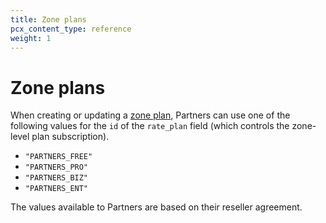 ```yaml
---
title: Zone plans
pcx_content_type: reference
weight: 1
---
```


# Zone plans

When creating or updating a [zone plan](https://api.cloudflare.com/#zone-subscription-properties), Partners can use one of the following values for the `id` of the `rate_plan` field (which controls the zone-level plan subscription).

- `"PARTNERS_FREE"`
- `"PARTNERS_PRO"`
- `"PARTNERS_BIZ"`
- `"PARTNERS_ENT"`

The values available to Partners are based on their reseller agreement.